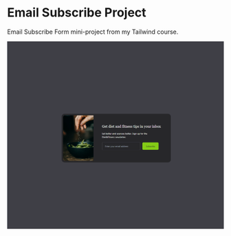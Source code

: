 # Email Subscribe Project

Email Subscribe Form mini-project from my Tailwind course.

![Alt text](images/email-subscribe.png)
